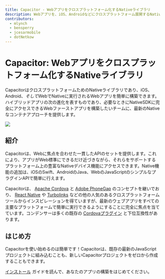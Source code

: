 ```yaml
---
title: Capacitor - Webアプリをクロスプラットフォーム化するNativeライブラリ
description: Webアプリを、iOS、Androidなどにクロスプラットフォーム展開するNativeライブラリ
contributors:
  - mlynch
  - bensperry
  - jcesarmobile
  - dotNetkow
---
```


# Capacitor: Webアプリをクロスプラットフォーム化するNativeライブラリ

CapacitorはクロスプラットフォームためのNativeライブラリであり、iOS、Android、<em>そして</em>WebでNativeに実行されるWebアプリを簡単に構築できます。ハイブリッドアプリの次の進化を表すものであり、必要なときにNativeSDKに完全にアクセスできるWebファーストアプリを構築したいチームに、最新のNativeなコンテナアプローチを提供します。

<img src="/assets/img/docs/capacitor-index.png" style="max-height: 360px" />

## 紹介

Capacitorは、Webに焦点を合わせた一貫したAPIのセットを提供します。これにより、アプリがWeb標準にできるだけ近づきながら、それらをサポートするプラットフォーム上の豊富なNativeデバイス機能にアクセスできます。Native機能の追加は、iOSのSwift、AndroidのJava、WebのJavaScriptのシンプルなプラグインAPIで簡単に行えます。

Capacitorは、 [Apache Cordova](https://cordova.apache.org/) と [Adobe PhoneGap](https://phonegap.com/) のコンセプトを継いでおり、 [React Native](http://facebook.github.io/react-native/) や [Turbolinks](https://github.com/turbolinks/turbolinks) などの他の人気のあるクロスプラットフォームツールからインスピレーションを得ていますが、最新のウェブアプリをすべての主要なプラットフォームで簡単に実行できるようにすることに完全に焦点を当てています。コンデンサーは多くの既存の [Cordovaプラグイン](https://cordova.apache.org/plugins/) と下位互換性があります。

## はじめ方

Capacitorを使い始めるのは簡単です！Capacitorは、既存の最新のJavaScriptプロジェクトに組み込むことも、新しいCapacitorプロジェクトをゼロから作成することもできます。

<a href="/docs/getting-started">インストール</a> ガイドを読んで、あなたのアプリの構築をはじめてください。
